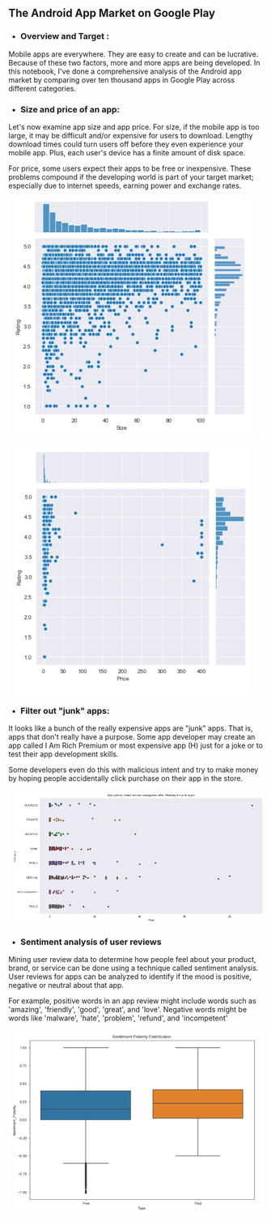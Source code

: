 ## The Android App Market on Google Play
- ### Overview and Target :
Mobile apps are everywhere. They are easy to create and can be lucrative. Because of these two factors, more and more apps are being developed. In this notebook, I've done a comprehensive analysis of the Android app market by comparing over ten thousand apps in Google Play across different categories.
- ### Size and price of an app:
<p>Let's now examine app size and app price. For size, if the mobile app is too large, it may be difficult and/or expensive for users to download. Lengthy download times could turn users off before they even experience your mobile app. Plus, each user's device has a finite amount of disk space. </p><p>For price, some users expect their apps to be free or inexpensive. These problems compound if the developing world is part of your target market; especially due to internet speeds, earning power and exchange rates.</p>

![ss6](screenshots/ss6.PNG)

![ss6.1](screenshots/ss6.1.PNG)

- ### Filter out "junk" apps:
<p>It looks like a bunch of the really expensive apps are "junk" apps. That is, apps that don't really have a purpose. Some app developer may create an app called I Am Rich Premium or most expensive app (H) just for a joke or to test their app development skills. </p>Some developers even do this with malicious intent and try to make money by hoping people accidentally click purchase on their app in the store.

![ss8](screenshots/ss8.PNG)

- ### Sentiment analysis of user reviews
<p>Mining user review data to determine how people feel about your product, brand, or service can be done using a technique called sentiment analysis. User reviews for apps can be analyzed to identify if the mood is positive, negative or neutral about that app. </p><p>For example, positive words in an app review might include words such as 'amazing', 'friendly', 'good', 'great', and 'love'. Negative words might be words like 'malware', 'hate', 'problem', 'refund', and 'incompetent'</p>

![ss10](screenshots/ss10.PNG)
